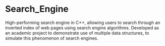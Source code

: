 # Search_Engine
High-performing search engine in C++, allowing users to search through an inverted index of web pages using search engine algorithms. Developed as an academic project to demonstrate use of multiple data structures, to simulate this phenomenon of search engines.

